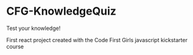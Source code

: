 # CFG-KnowledgeQuiz
Test your knowledge!

First react project created with the Code First Girls javascript kickstarter course
